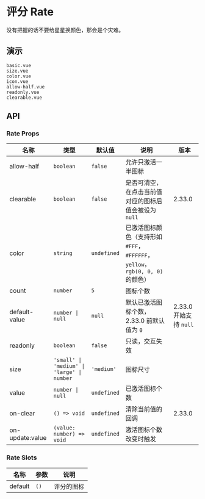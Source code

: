 # 评分 Rate

没有把握的话不要给星星换颜色，那会是个灾难。

## 演示

```demo
basic.vue
size.vue
color.vue
icon.vue
allow-half.vue
readonly.vue
clearable.vue
```

## API

### Rate Props

| 名称 | 类型 | 默认值 | 说明 | 版本 |
| --- | --- | --- | --- | --- |
| allow-half | `boolean` | `false` | 允许只激活一半图标 |  |
| clearable | `boolean` | `false` | 是否可清空，在点击当前值对应的图标后值会被设为 `null` | 2.33.0 |
| color | `string` | `undefined` | 已激活图标颜色（支持形如 `#FFF`， `#FFFFFF`， `yellow`，`rgb(0, 0, 0)` 的颜色） |  |
| count | `number` | `5` | 图标个数 |  |
| default-value | `number \| null` | `null` | 默认已激活图标个数，2.33.0 前默认值为 `0` | 2.33.0 开始支持 `null` |
| readonly | `boolean` | `false` | 只读，交互失效 |  |
| size | `'small' \| 'medium' \| 'large' \| number` | `'medium'` | 图标尺寸 |  |
| value | `number \| null` | `undefined` | 已激活图标个数 |  |
| on-clear | `() => void` | `undefined` | 清除当前值的回调 | 2.33.0 |
| on-update:value | `(value: number) => void` | `undefined` | 激活图标个数改变时触发 |  |

### Rate Slots

| 名称    | 参数 | 说明       |
| ------- | ---- | ---------- |
| default | `()` | 评分的图标 |
